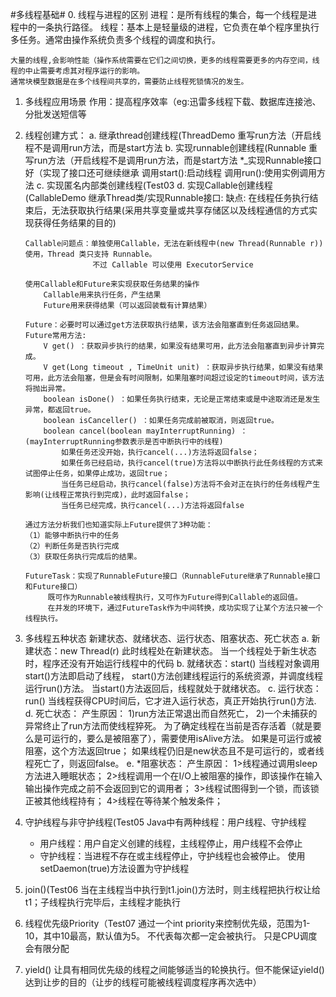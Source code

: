 #多线程基础#
0. 线程与进程的区别
    进程：是所有线程的集合，每一个线程是进程中的一条执行路径。
    线程：基本上是轻量级的进程，它负责在单个程序里执行多任务。通常由操作系统负责多个线程的调度和执行。

    大量的线程,会影响性能（操作系统需要在它们之间切换，更多的线程需要更多的内存空间，线程的中止需要考虑其对程序运行的影响。
    通常块模型数据是在多个线程间共享的，需要防止线程死锁情况的发生。

1. 多线程应用场景
    作用：提高程序效率（eg:迅雷多线程下载、数据库连接池、分批发送短信等

2. 线程创建方式：
    a. 继承thread创建线程(ThreadDemo
        重写run方法（开启线程不是调用run方法，而是start方法
    b. 实现runnable创建线程(Runnable
        重写run方法（开启线程不是调用run方法，而是start方法
        *_实现Runnable接口好（实现了接口还可继续继承
        调用start():启动线程
        调用run():使用实例调用方法
    c. 实现匿名内部类创建线程(Test03
    d. 实现Callable创建线程(CallableDemo
       继承Thread类/实现Runnable接口: 
           缺点: 在线程任务执行结束后，无法获取执行结果(采用共享变量或共享存储区以及线程通信的方式实现获得任务结果的目的)

       Callable问题点：单独使用Callable，无法在新线程中(new Thread(Runnable r))使用，Thread 类只支持 Runnable。
                      不过 Callable 可以使用 ExecutorService
       
       使用Callable和Future来实现获取任务结果的操作
           Callable用来执行任务，产生结果
           Future用来获得结果（可以返回装载有计算结果）
       
       Future：必要时可以通过get方法获取执行结果，该方法会阻塞直到任务返回结果。
       Future常用方法:
           V get() ：获取异步执行的结果，如果没有结果可用，此方法会阻塞直到异步计算完成。
           V get(Long timeout , TimeUnit unit) ：获取异步执行结果，如果没有结果可用，此方法会阻塞，但是会有时间限制，如果阻塞时间超过设定的timeout时间，该方法将抛出异常。
           boolean isDone() ：如果任务执行结束，无论是正常结束或是中途取消还是发生异常，都返回true。
           boolean isCanceller() ：如果任务完成前被取消，则返回true。
           boolean cancel(boolean mayInterruptRunning) ：(mayInterruptRunning参数表示是否中断执行中的线程)
               如果任务还没开始，执行cancel(...)方法将返回false；
               如果任务已经启动，执行cancel(true)方法将以中断执行此任务线程的方式来试图停止任务，如果停止成功，返回true；
               当任务已经启动，执行cancel(false)方法将不会对正在执行的任务线程产生影响(让线程正常执行到完成)，此时返回false；
               当任务已经完成，执行cancel(...)方法将返回false
       
       通过方法分析我们也知道实际上Future提供了3种功能：
       （1）能够中断执行中的任务
       （2）判断任务是否执行完成
       （3）获取任务执行完成后的结果。
       
       FutureTask：实现了RunnableFuture接口（RunnableFuture继承了Runnable接口和Future接口）
            既可作为Runnable被线程执行，又可作为Future得到Callable的返回值。
            在并发的环境下，通过FutureTask作为中间转换，成功实现了让某个方法只被一个线程执行。

5. 多线程五种状态
    新建状态、就绪状态、运行状态、阻塞状态、死亡状态
    a. 新建状态：new Thread(r)
        此时线程处在新建状态。 当一个线程处于新生状态时，程序还没有开始运行线程中的代码
    b. 就绪状态：start()
        当线程对象调用start()方法即启动了线程，
        start()方法创建线程运行的系统资源，并调度线程运行run()方法。
        当start()方法返回后，线程就处于就绪状态。
    c. 运行状态：run()
        当线程获得CPU时间后，它才进入运行状态，真正开始执行run()方法.
    d. 死亡状态：
        产生原因：
        1)run方法正常退出而自然死亡，
        2)一个未捕获的异常终止了run方法而使线程猝死。
        为了确定线程在当前是否存活着（就是要么是可运行的，要么是被阻塞了），需要使用isAlive方法。
        如果是可运行或被阻塞，这个方法返回true； 如果线程仍旧是new状态且不是可运行的，或者线程死亡了，则返回false。
    e. *阻塞状态：
        产生原因：
        1>线程通过调用sleep方法进入睡眠状态；
        2>线程调用一个在I/O上被阻塞的操作，即该操作在输入输出操作完成之前不会返回到它的调用者；
        3>线程试图得到一个锁，而该锁正被其他线程持有；
        4>线程在等待某个触发条件；

6. 守护线程与非守护线程(Test05
    Java中有两种线程：用户线程、守护线程
    - 用户线程：用户自定义创建的线程，主线程停止，用户线程不会停止
    - 守护线程：当进程不存在或主线程停止，守护线程也会被停止。
      使用setDaemon(true)方法设置为守护线程

7. join()(Test06
    当在主线程当中执行到t1.join()方法时，则主线程把执行权让给t1；子线程执行完毕后，主线程才能执行

8. 线程优先级Priority（Test07
    通过一个int priority来控制优先级，范围为1-10，其中10最高，默认值为5。
    不代表每次都一定会被执行。 只是CPU调度会有限分配

9. yield()
    让具有相同优先级的线程之间能够适当的轮换执行。但不能保证yield()达到让步的目的（让步的线程可能被线程调度程序再次选中）